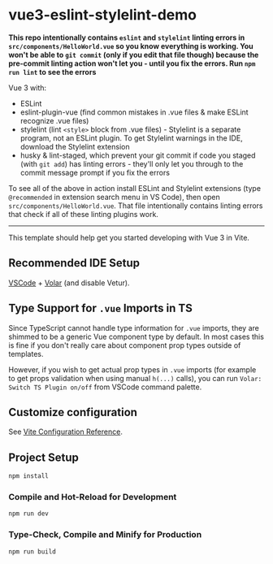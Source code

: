 # vue3-eslint-stylelint-demo

**This repo intentionally contains `eslint` and `stylelint` linting errors in `src/components/HelloWorld.vue` so you know everything is working. You won't be able to `git commit` (only if you edit that file though) because the pre-commit linting action won't let you - until you fix the errors. Run `npm run lint` to see the errors**

Vue 3 with:
* ESLint
* eslint-plugin-vue (find common mistakes in .vue files & make ESLint recognize .vue files)
* stylelint (lint `<style>` block from .vue files) - Stylelint is a separate program, not an ESLint plugin. To get Stylelint warnings in the IDE, download the Stylelint extension
* husky & lint-staged, which prevent your git commit if code you staged (with `git add`) has linting errors - they'll only let you through to the commit message prompt if you fix the errors

To see all of the above in action install ESLint and Stylelint extensions (type `@recommended` in extension search menu in VS Code), then open `src/components/HelloWorld.vue`. That file intentionally contains linting errors that check if all of these linting plugins work.

---

This template should help get you started developing with Vue 3 in Vite.

## Recommended IDE Setup

[VSCode](https://code.visualstudio.com/) + [Volar](https://marketplace.visualstudio.com/items?itemName=johnsoncodehk.volar) (and disable Vetur).

## Type Support for `.vue` Imports in TS

Since TypeScript cannot handle type information for `.vue` imports, they are shimmed to be a generic Vue component type by default. In most cases this is fine if you don't really care about component prop types outside of templates.

However, if you wish to get actual prop types in `.vue` imports (for example to get props validation when using manual `h(...)` calls), you can run `Volar: Switch TS Plugin on/off` from VSCode command palette.

## Customize configuration

See [Vite Configuration Reference](https://vitejs.dev/config/).

## Project Setup

```sh
npm install
```

### Compile and Hot-Reload for Development

```sh
npm run dev
```

### Type-Check, Compile and Minify for Production

```sh
npm run build
```
